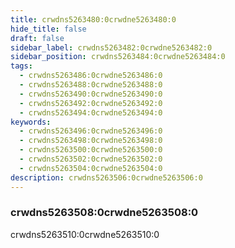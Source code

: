 ```yaml
---
title: crwdns5263480:0crwdne5263480:0
hide_title: false
draft: false
sidebar_label: crwdns5263482:0crwdne5263482:0
sidebar_position: crwdns5263484:0crwdne5263484:0
tags:
  - crwdns5263486:0crwdne5263486:0
  - crwdns5263488:0crwdne5263488:0
  - crwdns5263490:0crwdne5263490:0
  - crwdns5263492:0crwdne5263492:0
  - crwdns5263494:0crwdne5263494:0
keywords:
  - crwdns5263496:0crwdne5263496:0
  - crwdns5263498:0crwdne5263498:0
  - crwdns5263500:0crwdne5263500:0
  - crwdns5263502:0crwdne5263502:0
  - crwdns5263504:0crwdne5263504:0
description: crwdns5263506:0crwdne5263506:0
---
```


### crwdns5263508:0crwdne5263508:0

crwdns5263510:0crwdne5263510:0
